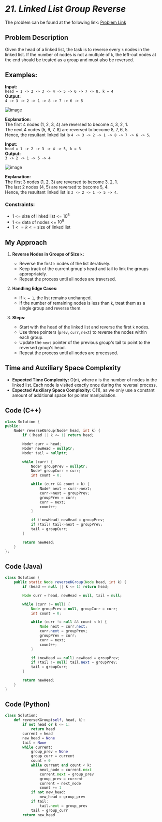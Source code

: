 # *21. Linked List Group Reverse*

The problem can be found at the following link: [Problem Link](https://www.geeksforgeeks.org/problems/reverse-a-linked-list-in-groups-of-given-size/1)

## Problem Description

Given the head of a linked list, the task is to reverse every `k` nodes in the linked list. If the number of nodes is not a multiple of `k`, the left-out nodes at the end should be treated as a group and must also be reversed.

## Examples:

**Input:**  
`head = 1 -> 2 -> 3 -> 4 -> 5 -> 6 -> 7 -> 8, k = 4`  
**Output:**  
`4 -> 3 -> 2 -> 1 -> 8 -> 7 -> 6 -> 5`  

![image](https://github.com/user-attachments/assets/388056dd-b4a9-461f-87cf-02fa693672fd)

**Explanation:**  
The first 4 nodes (1, 2, 3, 4) are reversed to become 4, 3, 2, 1.  
The next 4 nodes (5, 6, 7, 8) are reversed to become 8, 7, 6, 5.  
Hence, the resultant linked list is `4 -> 3 -> 2 -> 1 -> 8 -> 7 -> 6 -> 5`.



**Input:**  
`head = 1 -> 2 -> 3 -> 4 -> 5, k = 3`  
**Output:**  
`3 -> 2 -> 1 -> 5 -> 4`  

![image](https://github.com/user-attachments/assets/06bf17ba-f494-4b56-9fae-8d69e4b800a1)

**Explanation:**  
The first 3 nodes (1, 2, 3) are reversed to become 3, 2, 1.  
The last 2 nodes (4, 5) are reversed to become 5, 4.  
Hence, the resultant linked list is `3 -> 2 -> 1 -> 5 -> 4`.



### Constraints:
- 1 <= size of linked list <= $10^5$
- 1 <= data of nodes <= $10^6$
- $1 <= k <=$ size of linked list



## My Approach

1. **Reverse Nodes in Groups of Size `k`:**  
   - Reverse the first `k` nodes of the list iteratively.  
   - Keep track of the current group's head and tail to link the groups appropriately.  
   - Repeat the process until all nodes are traversed.  

2. **Handling Edge Cases:**
   - If `k = 1`, the list remains unchanged.
   - If the number of remaining nodes is less than `k`, treat them as a single group and reverse them.  

3. **Steps:**
   - Start with the head of the linked list and reverse the first `k` nodes.
   - Use three pointers (`prev`, `curr`, `next`) to reverse the nodes within each group.
   - Update the `next` pointer of the previous group's tail to point to the reversed group's head.
   - Repeat the process until all nodes are processed.


## Time and Auxiliary Space Complexity

- **Expected Time Complexity:** O(n), where `n` is the number of nodes in the linked list. Each node is visited exactly once during the reversal process.  
- **Expected Auxiliary Space Complexity:** O(1), as we only use a constant amount of additional space for pointer manipulation.  



## Code (C++)

```cpp
class Solution {
public:
    Node* reverseKGroup(Node* head, int k) {
        if (!head || k <= 1) return head;

        Node* curr = head;
        Node* newHead = nullptr;
        Node* tail = nullptr;

        while (curr) {
            Node* groupPrev = nullptr;
            Node* groupCurr = curr;
            int count = 0;

            while (curr && count < k) {
                Node* next = curr->next;
                curr->next = groupPrev;
                groupPrev = curr;
                curr = next;
                count++;
            }

            if (!newHead) newHead = groupPrev;
            if (tail) tail->next = groupPrev;
            tail = groupCurr;
        }

        return newHead;
    }
};
```



## Code (Java)

```java
class Solution {
    public static Node reverseKGroup(Node head, int k) {
        if (head == null || k <= 1) return head;

        Node curr = head, newHead = null, tail = null;

        while (curr != null) {
            Node groupPrev = null, groupCurr = curr;
            int count = 0;

            while (curr != null && count < k) {
                Node next = curr.next;
                curr.next = groupPrev;
                groupPrev = curr;
                curr = next;
                count++;
            }

            if (newHead == null) newHead = groupPrev;
            if (tail != null) tail.next = groupPrev;
            tail = groupCurr;
        }

        return newHead;
    }
}
```



## Code (Python)

```python
class Solution:
    def reverseKGroup(self, head, k):
        if not head or k <= 1:
            return head
        current = head
        new_head = None
        tail = None
        while current:
            group_prev = None
            group_curr = current
            count = 0
            while current and count < k:
                next_node = current.next
                current.next = group_prev
                group_prev = current
                current = next_node
                count += 1
            if not new_head:
                new_head = group_prev
            if tail:
                tail.next = group_prev
            tail = group_curr
        return new_head
```


